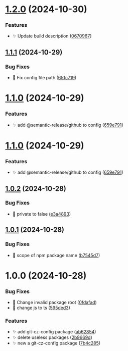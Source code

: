 # [1.2.0](https://github.com/zhumeisongsong/multiple-products-workspace/compare/git-cz-config-v1.1.1...git-cz-config-v1.2.0) (2024-10-30)


### Features

* ✨ Update build description ([0670967](https://github.com/zhumeisongsong/multiple-products-workspace/commit/067096798c83c2d6a654c317c292aacbd7c1e4a6))

## [1.1.1](https://github.com/zhumeisongsong/multiple-products-workspace/compare/git-cz-config-v1.1.0...git-cz-config-v1.1.1) (2024-10-29)


### Bug Fixes

* 🐛 Fix config file path ([651c719](https://github.com/zhumeisongsong/multiple-products-workspace/commit/651c719595f42c475bb90d20f65a01438ae3b6b4))

# [1.1.0](https://github.com/zhumeisongsong/multiple-products-workspace/compare/git-cz-config-v1.0.2...git-cz-config-v1.1.0) (2024-10-29)


### Features

* ✨ add @semantic-release/github to config ([659e791](https://github.com/zhumeisongsong/multiple-products-workspace/commit/659e79119b0f1e73a953139d85183f6bd21b6a31))

# [1.1.0](https://github.com/zhumeisongsong/multiple-products-workspace/compare/git-cz-config-v1.0.2...git-cz-config-v1.1.0) (2024-10-29)


### Features

* ✨ add @semantic-release/github to config ([659e791](https://github.com/zhumeisongsong/multiple-products-workspace/commit/659e79119b0f1e73a953139d85183f6bd21b6a31))

## [1.0.2](https://github.com/zhumeisongsong/multiple-products-workspace/compare/git-cz-config-v1.0.1...git-cz-config-v1.0.2) (2024-10-28)


### Bug Fixes

* 🐛 private to false ([e3a4893](https://github.com/zhumeisongsong/multiple-products-workspace/commit/e3a4893cda3153911867307168c25a082f91f212))

## [1.0.1](https://github.com/zhumeisongsong/multiple-products-workspace/compare/git-cz-config-v1.0.0...git-cz-config-v1.0.1) (2024-10-28)


### Bug Fixes

* 🐛 scope of npm package name ([b7545d7](https://github.com/zhumeisongsong/multiple-products-workspace/commit/b7545d7974b1e7ba9d14dfd11256e48eac73e4b1))

# 1.0.0 (2024-10-28)


### Bug Fixes

* 🐛 Change invalid package root ([0fdafad](https://github.com/zhumeisongsong/multiple-products-workspace/commit/0fdafad33c5f8e818542a76da4d2cc8b19678422))
* 🐛 change js to ts ([595ded3](https://github.com/zhumeisongsong/multiple-products-workspace/commit/595ded3b956e16b9c38f7520ae80535e3d9254d7))


### Features

* ✨ add git-cz-config package ([ab62854](https://github.com/zhumeisongsong/multiple-products-workspace/commit/ab62854ff6369514eef63f856d595782f526e6ec))
* ✨ delete useless packages ([2b9669d](https://github.com/zhumeisongsong/multiple-products-workspace/commit/2b9669d4df0972833b1de7316fbecbbb29860f17))
* ✨ new a git-cz-config package ([7b4c285](https://github.com/zhumeisongsong/multiple-products-workspace/commit/7b4c285a98272ba4dd654f54fedf2c5c463c7ed6))

